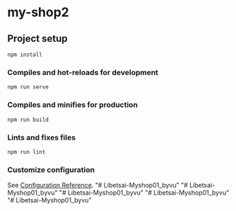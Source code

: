 # my-shop2

## Project setup
```
npm install
```

### Compiles and hot-reloads for development
```
npm run serve
```

### Compiles and minifies for production
```
npm run build
```

### Lints and fixes files
```
npm run lint
```

### Customize configuration
See [Configuration Reference](https://cli.vuejs.org/config/).
"# Libetsai-Myshop01_byvu" 
"# Libetsai-Myshop01_byvu" 
"# Libetsai-Myshop01_byvu" 
"# Libetsai-Myshop01_byvu" 
"# Libetsai-Myshop01_byvu" 

